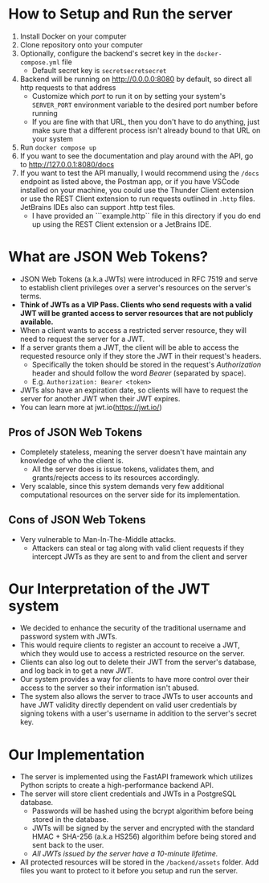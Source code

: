 # How to Setup and Run the server
1. Install Docker on your computer
2. Clone repository onto your computer
3. Optionally, configure the backend's secret key in the ```docker-compose.yml``` file
   * Default secret key is ```secretsecretsecret```
4. Backend will be running on http://0.0.0.0:8080 by default, so direct all http requests to that address
   * Customize which *port* to run it on by setting your system's ```SERVER_PORT``` environment variable to the desired port number before running
   * If you are fine with that URL, then you don't have to do anything, just make sure that a different process isn't already bound to that URL on your system
5. Run ```docker compose up```
6. If you want to see the documentation and play around with the API, go to http://127.0.0.1:8080/docs
7. If you want to test the API manually, I would recommend using the ```/docs``` endpoint as listed above, the Postman app, or if you have VSCode installed on your machine, you could use the Thunder Client extension or use the REST Client extension to run requests outlined in ```.http``` files. JetBrains IDEs also can support .http test files.
   * I have provided an ```example.http`` file in this directory if you do end up using the REST Client extension or a JetBrains IDE.

# What are JSON Web Tokens?
 - JSON Web Tokens (a.k.a JWTs) were introduced in RFC 7519 and serve to establish client privileges over a server's resources on the server's terms.
 - **Think of JWTs as a VIP Pass. Clients who send requests with a valid JWT will be granted access to server resources that are not publicly available.**
 - When a client wants to access a restricted server resource, they will need to request the server for a JWT.
 - If a server grants them a JWT, the client will be able to access the requested resource only if they store the JWT in their request's headers.
   - Specifically the token should be stored in the request's *Authorization* header and should follow the word *Bearer* (separated by space).
   - E.g. ```Authorization: Bearer <token>```
 - JWTs also have an expiration date, so clients will have to request the server for another JWT when their JWT expires.
 - You can learn more at jwt.io(https://jwt.io/)

## Pros of JSON Web Tokens
 - Completely stateless, meaning the server doesn't have maintain any knowledge of who the client is.
   - All the server does is issue tokens, validates them, and grants/rejects access to its resources accordingly.
 - Very scalable, since this system demands very few additional computational resources on the server side for its implementation.

## Cons of JSON Web Tokens
 - Very vulnerable to Man-In-The-Middle attacks.
   - Attackers can steal or tag along with valid client requests if they intercept JWTs as they are sent to and from the client and server

# Our Interpretation of the JWT system
 - We decided to enhance the security of the traditional username and password system with JWTs.
 - This would require clients to register an account to receive a JWT, which they would use to access a restricted resource on the server.
 - Clients can also log out to delete their JWT from the server's database, and log back in to get a new JWT.
 - Our system provides a way for clients to have more control over their access to the server so their information isn't abused.
 - The system also allows the server to trace JWTs to user accounts and have JWT validity directly dependent on valid user credentials by signing tokens with a user's username in addition to the server's secret key.

# Our Implementation
 - The server is implemented using the FastAPI framework which utilizes Python scripts to create a high-performance backend API.
 - The server will store client credentials and JWTs in a PostgreSQL database. 
   - Passwords will be hashed using the bcrypt algorithim before being stored in the database.
   - JWTs will be signed by the server and encrypted with the standard HMAC + SHA-256 (a.k.a HS256) algorithim before being stored and sent back to the user.
   - *All JWTs issued by the server have a 10-minute lifetime.*
 - All protected resources will be stored in the ```/backend/assets``` folder. Add files you want to protect to it before you setup and run the server.
